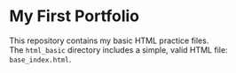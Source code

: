# My First Portfolio

This repository contains my basic HTML practice files.  
The `html_basic` directory includes a simple, valid HTML file: `base_index.html`.
